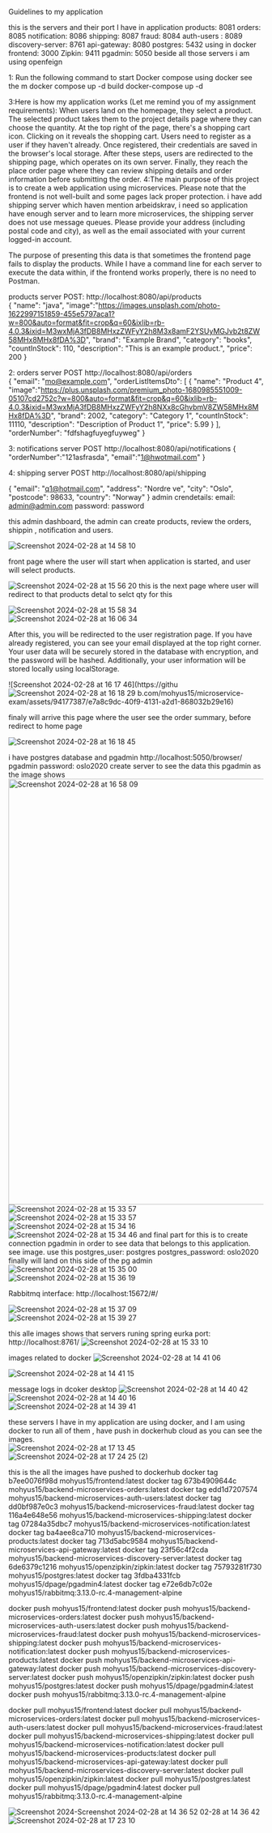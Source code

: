    Guidelines to my application

this is the servers and their port I have in application 
products: 8081
orders: 8085
notification: 8086
shipping: 8087
fraud: 8084
auth-users : 8089
discovery-server: 8761
api-gateway: 8080 
postgres: 5432 using in docker 
frontend: 3000
Zipkin: 9411
pgadmin: 5050
beside all those servers i am using openfeign 





1: Run the following command to start Docker compose using docker see the m
docker compose up -d build
docker-compose up -d

3:Here is how my application works (Let me remind you of my assignment requirements):
When users land on the homepage, they select a product.
The selected product takes them to the project details page where they can choose the quantity.
At the top right of the page, there's a shopping cart icon. Clicking on it reveals the shopping cart.
Users need to register as a user if they haven't already. Once registered, their credentials are saved in the browser's local storage.
After these steps, users are redirected to the shipping page, which operates on its own server.
Finally, they reach the place order page where they can review shipping details and order information before submitting the order.
4:The main purpose of this project is to create a web application using microservices.
Please note that the frontend is not well-built and some pages lack proper protection.
i have add shipping server which haven mention arbeidskrav, i need so application have enough server and to learn more microservices,
the shipping server does not use message queues. Please provide your address (including postal code and city), 
as well as the email associated with your current logged-in account.



The purpose of presenting this data is that sometimes the frontend page fails to display the products. 
While I have a command line for each server to execute the data within, 
if the frontend works properly, there is no need to  Postman.

products server POST: http://localhost:8080/api/products  
{
"name": "java",
"image":"https://images.unsplash.com/photo-1622997151859-455e5797aca1?w=800&auto=format&fit=crop&q=60&ixlib=rb-4.0.3&ixid=M3wxMjA3fDB8MHxzZWFyY2h8M3x8amF2YSUyMGJvb2t8ZW58MHx8MHx8fDA%3D",
"brand": "Example Brand",
"category": "books",
"countInStock": 110,
"description": "This is an example product.",
"price": 200
}



2: orders server POST http://localhost:8080/api/orders    
{
"email": "mo@example.com",
"orderListItemsDto": [
{
"name": "Product 4",
"image":"https://plus.unsplash.com/premium_photo-1680985551009-05107cd2752c?w=800&auto=format&fit=crop&q=60&ixlib=rb-4.0.3&ixid=M3wxMjA3fDB8MHxzZWFyY2h8NXx8cGhvbmV8ZW58MHx8MHx8fDA%3D",
"brand": 2002,
"category": "Category 1",
"countInStock": 11110,
"description": "Description of Product 1",
"price": 5.99
}
],
"orderNumber": "fdfshagfuyegfuyweg"
}


3: notifications server POST http://localhost:8080/api/notifications
{
"orderNumber":"121asfrasda",
"email":"1@hwotmail.com"
}



4: shipping server POST http://localhost:8080/api/shipping

{
"email": "q1@hotmail.com",
"address": "Nordre ve",
"city": "Oslo",
"postcode": 98633,
"country": "Norway"
}
admin crendetails:
email: admin@admin.com
password: password

this admin dashboard, the admin can create  products, review the orders, shippin , notification and users.

![Screenshot 2024-02-28 at 14 58 10](https://github.com/mohyus15/microservice-exam/assets/94177387/e8035ab5-9c6f-4bf2-acb4-792dd767ef6d)

front page where the user will  start when application is started, and user will select products.

![Screenshot 2024-02-28 at 15 56 20](https://github.com/mohyus15/microservice-exam/assets/94177387/57825ade-42e3-48c7-b2b2-da03095251c4)
this is the next page where user will redirect to that products detal to selct qty for this 

![Screenshot 2024-02-28 at 15 58 34](https://github.com/mohyus15/microservice-exam/assets/94177387/65e2c670-fef8-4c96-8297-b54d644bb5b0)
![Screenshot 2024-02-28 at 16 06 34](https://github.com/mohyus15/microservice-exam/assets/94177387/b3e17629-27bc-4782-8026-3a18b63efd73)

After this, you will be redirected to the user registration page. If you have already registered,
you can see your email displayed at the top right corner.
Your user data will be securely stored in the database with encryption, 
and the password will be hashed. Additionally, your user information will be stored locally using localStorage.

![Screenshot 2024-02-28 at 16 17 46](https://githu![Screenshot 2024-02-28 at 16 18 29](https://github.com/mohyus15/microservice-exam/assets/94177387/9ae4ca00-860a-413d-a709-d75b006e6bd1)
b.com/mohyus15/microservice-exam/assets/94177387/e7a8c9dc-40f9-4131-a2d1-868032b29e16)

finaly will arrive this page where the user see the order summary, before redirect to home page

![Screenshot 2024-02-28 at 16 18 45](https://github.com/mohyus15/microservice-exam/assets/94177387/3a82386d-cb7a-480b-b99d-64289897ae6f)


i have postgres database and pgadmin
http://localhost:5050/browser/
pgadmin password: oslo2020
create server to see the data this pgadmin as the image shows
<img width="841" alt="Screenshot 2024-02-28 at 16 58 09" src="https://github.com/mohyus15/microservice-exam/assets/94177387/db01aca0-5946-4304-b2f8-f589a9cdbe74">
![Screenshot 2024-02-28 at 15 33 57](https://github.com/mohyus15/microservice-exam/assets/94177387/e272fc8b-46c5-47f5-97e9-33a79806d912)
![Screenshot 2024-02-28 at 15 33 57](https://github.com/mohyus15/microservice-exam/assets/94177387/97a966d8-b1f2-43d8-9a01-f033fadbf033)
![Screenshot 2024-02-28 at 15 34 16](https://github.com/mohyus15/microservice-exam/assets/94177387/35b2d28d-7e56-452e-a47b-15f832bad3ad)
![Screenshot 2024-02-28 at 15 34 46](https://github.com/mohyus15/microservice-exam/assets/94177387/4360d3e7-9ccf-4ee2-9c3c-4f9bb9bd32b9)
and final part for this is to create connection pgadmin in order to see data that belongs to this application. see image.
use this postgres_user: postgres
postgres_password: oslo2020
finally will land on this side of the pg admin 
![Screenshot 2024-02-28 at 15 35 00](https://github.com/mohyus15/microservice-exam/assets/94177387/6637a1b9-5cf7-4cab-8e08-b769bec99d50)
![Screenshot 2024-02-28 at 15 36 19](https://github.com/mohyus15/microservice-exam/assets/94177387/c505aff2-e1c5-4ae4-82f7-4c53edcccad8)


Rabbitmq interface:
http://localhost:15672/#/

![Screenshot 2024-02-28 at 15 37 09](https://github.com/mohyus15/microservice-exam/assets/94177387/f33f7b7c-a367-40fb-ba6f-23e115abaa95)
![Screenshot 2024-02-28 at 15 39 27](https://github.com/mohyus15/microservice-exam/assets/94177387/5ee87428-7658-4556-ad60-90b9535d1622)


this alle images shows that servers runing spring eurka port: http://localhost:8761/
![Screenshot 2024-02-28 at 15 33 10](https://github.com/mohyus15/microservice-exam/assets/94177387/4aa8fc93-8464-4042-99aa-fd55cab71e6e)


images related to docker
![Screenshot 2024-02-28 at 14 41 06](https://github.com/mohyus15/microservice-exam/assets/94177387/70ba53c4-8b67-47e9-9ada-547967788ba7)

![Screenshot 2024-02-28 at 14 41 15](https://github.com/mohyus15/microservice-exam/assets/94177387/d86d44ea-9783-41e6-8593-4e3ed51977cf)

message logs in dcoker desktop 
![Screenshot 2024-02-28 at 14 40 42](https://github.com/mohyus15/microservice-exam/assets/94177387/c1dabbfd-e3bf-4802-906c-143f67a28c8f)
![Screenshot 2024-02-28 at 14 40 16](https://github.com/mohyus15/microservice-exam/assets/94177387/5cb88acc-71e1-482d-a7a8-800970a61d5c)
![Screenshot 2024-02-28 at 14 39 41](https://github.com/mohyus15/microservice-exam/assets/94177387/cdd9c611-e16a-468f-a3f1-e6f06f8260af)


these servers I have in my application are using docker, and  I am using docker to run all of them ,
have push in dockerhub cloud as you can see the images.                                                                                                                                           
![Screenshot 2024-02-28 at 17 13 45](https://github.com/mohyus15/microservice-exam/assets/94177387/d684ce0f-9d9e-461e-b0a5-dc0a849a72fd)
![Screenshot 2024-02-28 at 17 24 25 (2)](https://github.com/mohyus15/microservice-exam/assets/94177387/e689cda4-f957-4c79-bce4-30104c052642)



this is the all the images have pushed to dockerhub
 docker tag b7ee0076f98d mohyus15/frontend:latest
 docker tag 673b4909644c mohyus15/backend-microservices-orders:latest
 docker tag edd1d7207574 mohyus15/backend-microservices-auth-users:latest
 docker tag dd0bf987e0c3 mohyus15/backend-microservices-fraud:latest
 docker tag 116a4e648e56 mohyus15/backend-microservices-shipping:latest
 docker tag 07284a35dbc7 mohyus15/backend-microservices-notification:latest
 docker tag ba4aee8ca710 mohyus15/backend-microservices-products:latest
 docker tag 713d5abc9584 mohyus15/backend-microservices-api-gateway:latest
 docker tag 23f56c4f2cda mohyus15/backend-microservices-discovery-server:latest
 docker tag 6de6379c1216 mohyus15/openzipkin/zipkin:latest
 docker tag 75793281f730 mohyus15/postgres:latest
 docker tag 3fdba4331fcb mohyus15/dpage/pgadmin4:latest
 docker tag e72e6db7c02e mohyus15/rabbitmq:3.13.0-rc.4-management-alpine


 


docker push mohyus15/frontend:latest
docker push mohyus15/backend-microservices-orders:latest
docker push mohyus15/backend-microservices-auth-users:latest
docker push mohyus15/backend-microservices-fraud:latest
docker push mohyus15/backend-microservices-shipping:latest
docker push mohyus15/backend-microservices-notification:latest
docker push mohyus15/backend-microservices-products:latest
docker push mohyus15/backend-microservices-api-gateway:latest
docker push mohyus15/backend-microservices-discovery-server:latest
docker push mohyus15/openzipkin/zipkin:latest
docker push mohyus15/postgres:latest
docker push mohyus15/dpage/pgadmin4:latest
docker push mohyus15/rabbitmq:3.13.0-rc.4-management-alpine


docker pull mohyus15/frontend:latest
docker pull mohyus15/backend-microservices-orders:latest
docker pull mohyus15/backend-microservices-auth-users:latest
docker pull mohyus15/backend-microservices-fraud:latest
docker pull mohyus15/backend-microservices-shipping:latest
docker pull mohyus15/backend-microservices-notification:latest
docker pull mohyus15/backend-microservices-products:latest
docker pull mohyus15/backend-microservices-api-gateway:latest
docker pull mohyus15/backend-microservices-discovery-server:latest
docker pull mohyus15/openzipkin/zipkin:latest
docker pull mohyus15/postgres:latest
docker pull mohyus15/dpage/pgadmin4:latest
docker pull mohyus15/rabbitmq:3.13.0-rc.4-management-alpine




![Screenshot 2024-![Screenshot 2024-02-28 at 14 36 52](https://github.com/mohyus15/microservice-exam/assets/94177387/eb483ab9-0298-49b6-b1f8-9ae32a6349bb)
02-28 at 14 36 42](https://github.com/mohyus15/microservice-exam/assets/94177387/73ff222a-ec39-4612-82c7-4bebfd18eb73)
![Screenshot 2024-02-28 at 17 23 10](https://github.com/mohyus15/microservice-exam/assets/94177387/1bd5d5af-32ef-414d-b5e9-a6d304c1b959)



